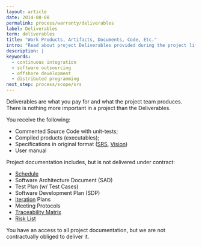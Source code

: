 ```yaml
---
layout: article
date: 2014-08-08
permalink: process/warranty/deliverables
label: Deliverables
term: deliverables
title: "Work Products, Artifacts, Documents, Code, Etc."
intro: "Read about project Deliverables provided during the project lifecycle"
description: |
keywords:
  - continuous integration
  - software outsourcing
  - offshore development
  - distributed programming
next_step: process/scope/srs
---
```


Deliverables are what you pay for and what the project team produces. There is nothing more
important in a project than the Deliverables.

You receive the following:

 * Commented Source Code with unit-tests;
 * Compiled products (executables);
 * Specifications in original format ([SRS](/process/scope/srs), [Vision](/process/scope/vision))
 * User manual

Project documentation includes, but is not delivered under contract:

 * [Schedule](/process/time/schedule)
 * Software Architecture Document (SAD)
 * Test Plan (w/ Test Cases)
 * Software Development Plan (SDP)
 * [Iteration](/process/time/iteration) Plans
 * Meeting Protocols
 * [Traceability Matrix](/process/scope/matrix)
 * [Risk List](/process/risk/risklist)

You have an access to all project documentation, but we are
not contractually obliged to deliver it.

